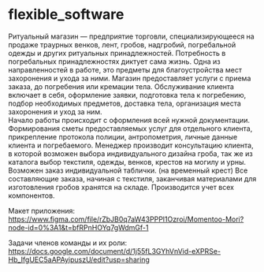 # flexible_software

Ритуальный магазин — предприятие торговли, специализирующееся на продаже траурных венков, лент, гробов, надгробий, погребальной одежды и других ритуальных принадлежностей. Потребность в погребальных принадлежностях диктует сама жизнь. 
Одна из направленностей в работе, это предметы для благоустройства мест захоронения и ухода за ними. Магазин предоставляет услуги с приема заказа, до погребения или кремации тела. 
Обслуживание клиента включает в себя, оформление заявки, подготовка тела к погребению, подбор необходимых предметов, доставка тела, организация места захоронения и уход за ним.  
Начало работы происходит с оформления всей нужной документации. Формирования сметы предоставляемых услуг для отдельного клиента, прикрепление протокола полиции, антропометрия, личные данные клиента и погребаемого. 
Менеджер производит консультацию клиента, в которой возможен выбора индивидуального дизайна гроба, так же из каталога выбор текстиля, одежды, венков, крестов на могилу и урны. Возможен заказ индивидуальной таблички. (на временный крест)
Все составляющие заказа, начиная с текстиля, заканчивая материалами для изготовления гробов хранятся на складе. Производится учет всех компонентов.

Макет приложения: https://www.figma.com/file/rZbJB0q7aW43PPPl1Ozroi/Momentoo-Mori?node-id=0%3A1&t=bfRPnHOYq7gWdmGf-1

Задачи членов команды и их роли: https://docs.google.com/document/d/1j55fL3GYhVnVid-eXPRSe-Hb_IfgUEC5aAPAyipuszU/edit?usp=sharing
